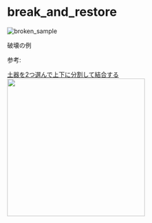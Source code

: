 # break_and_restore

![broken_sample](https://github.com/user-attachments/assets/4476b43b-83d1-491f-ab3f-98be63fa897e)

破壊の例

参考:

<a href="https://www.pecode.com/suika/joumon.html">
  土器を2つ選んで上下に分割して結合する<br>
  <img width="320px" src="https://github.com/user-attachments/assets/03d8c514-f07b-42ed-b05d-d742ea94b96d">
</a>

